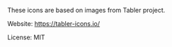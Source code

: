 These icons are based on images from Tabler project.

Website: https://tabler-icons.io/

License: MIT
